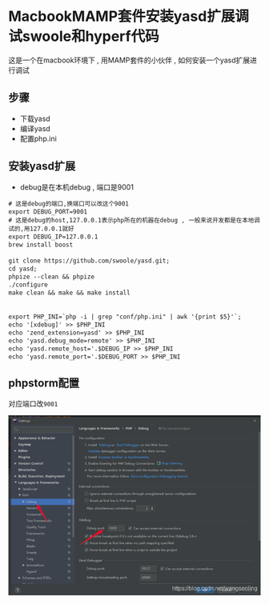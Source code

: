 # MacbookMAMP套件安装yasd扩展调试swoole和hyperf代码


这是一个在macbook环境下 , 用MAMP套件的小伙伴 , 如何安装一个yasd扩展进行调试

## 步骤
* 下载yasd
* 编译yasd
* 配置php.ini

## 安装yasd扩展
* debug是在本机debug , 端口是9001
```shell
# 这是debug的端口,换端口可以改这个9001
export DEBUG_PORT=9001
# 这是debug的host,127.0.0.1表示php所在的机器在debug , 一般来说开发都是在本地调试的,用127.0.0.1就好
export DEBUG_IP=127.0.0.1
brew install boost

git clone https://github.com/swoole/yasd.git;
cd yasd;
phpize --clean && phpize 
./configure 
make clean && make && make install


export PHP_INI=`php -i | grep "conf/php.ini" | awk '{print $5}'`;
echo '[xdebug]' >> $PHP_INI
echo 'zend_extension=yasd' >> $PHP_INI
echo 'yasd.debug_mode=remote' >> $PHP_INI
echo 'yasd.remote_host='.$DEBUG_IP >> $PHP_INI
echo 'yasd.remote_port='.$DEBUG_PORT >> $PHP_INI
```


## phpstorm配置
对应端口改```9001```

![/images/posts/MacbookMAMP套件安装yasd扩展调试swoole和hyperf代码/phpstorm_debug_port_setting.png](/images/posts/MacbookMAMP套件安装yasd扩展调试swoole和hyperf代码/phpstorm_debug_port_setting.png)


